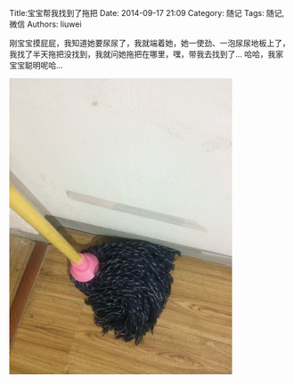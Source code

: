 Title:宝宝帮我找到了拖把
Date: 2014-09-17 21:09
Category: 随记
Tags: 随记, 微信
Authors: liuwei


刚宝宝摸屁屁，我知道她要尿尿了，我就端着她，她一使劲、一泡尿尿地板上了，我找了半天拖把没找到，我就问她拖把在哪里，嘿，带我去找到了... 哈哈，我家宝宝聪明呢哈...

<img src="../../static/images/2014/20140917/104.pic_hd.jpg" width="400" />